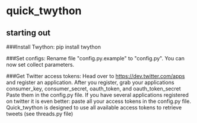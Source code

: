 # quick_twython

## starting out

###Install Twython:
pip install twython

###Set configs:
Rename file "config.py.example" to "config.py".
You can now set collect parameters.

###Get Twitter access tokens:
Head over to https://dev.twitter.com/apps and register an application.
After you register, grab your applications consumer_key, consumer_secret, oauth_token, and oauth_token_secret
Paste them in the config.py file.
If you have several applications registered on twitter it is even better: paste
all your access tokens in the config.py file. Quick_twython is designed to use
all available access tokens to retrieve tweets (see threads.py file)
